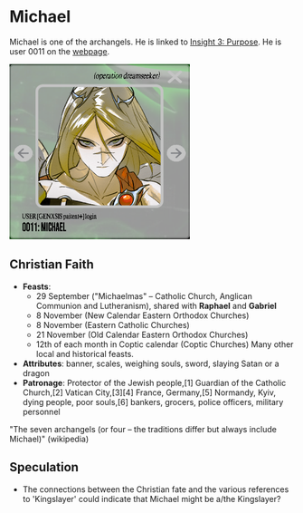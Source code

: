 # Michael

Michael is one of the archangels. He is linked to [Insight 3: Purpose](../lore/insight3-purpose.md). 
He is user 0011 on the [webpage](./webpage).

![img.png](Resources/michael/michael.png)

## Christian Faith

- **Feasts**:	
  - 29 September ("Michaelmas" – Catholic Church, Anglican Communion and Lutheranism), shared with **Raphael** and **Gabriel**
  - 8 November (New Calendar Eastern Orthodox Churches)
  - 8 November (Eastern Catholic Churches)
  - 21 November (Old Calendar Eastern Orthodox Churches)
  - 12th of each month in Coptic calendar (Coptic Churches)
  Many other local and historical feasts.
- **Attributes**: banner, scales, weighing souls, sword, slaying Satan or a dragon
- **Patronage**: Protector of the Jewish people,[1] Guardian of the Catholic Church,[2] Vatican City,[3][4] France, Germany,[5] Normandy, Kyiv, dying people, poor souls,[6] bankers, grocers, police officers, military personnel

"The seven archangels (or four – the traditions differ but always include Michael)" (wikipedia)

## Speculation

- The connections between the Christian fate and the various references to 'Kingslayer' could 
indicate that Michael might be a/the Kingslayer?